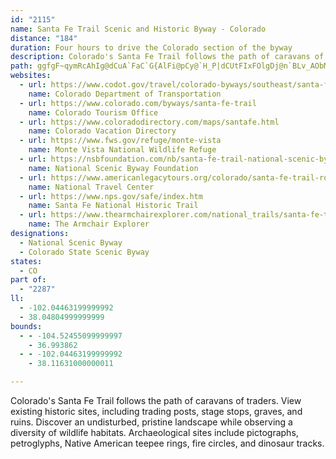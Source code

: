 ```yaml
---
id: "2115"
name: Santa Fe Trail Scenic and Historic Byway - Colorado
distance: "184"
duration: Four hours to drive the Colorado section of the byway
description: Colorado's Santa Fe Trail follows the path of caravans of traders. View existing historic sites, including trading posts, stage stops, graves, and ruins. Discover an undisturbed, pristine landscape while observing a diversity of wildlife habitats. Archaeological sites include pictographs, petroglyphs, Native American teepee rings, fire circles, and dinosaur tracks.
path: ggfgF~qymRcAhIg@dCuA`FaC`G{AlFi@pCy@`H_P|dCUtFIxFOlgDj@n`BLv_AObMSlu@KfDy@|L{H~hA{HrjAKlEJhbE[~c@?fjADjFfEbu@bFht@jKdbBbAtEx@xBdAdBlDdEhA|Bh@hBn@fEDhCAbCsH|~@kBxQeArFiB`GeZfz@y@`D_@xB_CtPyOnmAwFxl@OnDU|c@i@|GmE|ZUvCIlFTxaAbAv`BHzo@ClBUxDs@lEm@tBqBvEeqAd|BiBrDyA~EcBzKcg@tzDq[pbCo@tFm@rLQtI{D~kAUlHI`K}@`zFFnr@O|vASz_Ai@na@OpoAB|FbGvkDz@rk@l@dXR~CxAzLl@lChFfQd@tBd@pCVzBFrCNda@Gle@HtYt@da@{o@tBwAMeYkGqDa@yb@`@{OAeXLeARqAp@_BzAa@x@_AvCShCNbDfFvi@fHxy@tC~Y\xE^zLE`ZRdOjRxgGBdCCfCe@|FgAnFo@lBu@lBsP`\_BvDoBlHm@|CsEf_@wE~\YfIRjFRtB^pBvFjUn@xET`DBrFC|y@TbTHb@Ej]DxVOvQm@~`@Glq@NriACby@Xbx@Xb_Fn@rqBiB`wBHjlBHz\NhlC@`dBLjc@zA|b@r@p`B?jb@Uh}Cd@bgGBbiFt@psBHvFj@|NlAnPvBfRnf@z{CbB|ItArH`XlnAALJdA|BfMnSt`AbQhw@r^f_Bl@tDXxBTzDH~F?|r@_@jkBTlb@N~Cx@fH`ClMhEdS~A~BrAdA~Bx@zCRnAApMsB`Fe@jJN^OzKThRExWNrT?h@L^ZHTDb@?hCO|qABfHPtCV|AdAxCr@rAz@lAlBzAlFvChA~@rA`BdAvBb@rAZ~AVnCAzEuFb`@S~BAfDzC|`BrBd}@tEhfCnH|sDp@`L^xD`QrpAzjAvjGvG|\vL`k@vEjVlWrnAbb@`pBnBxH~CzJjGpMZhArBrDxNxYlCrEnApAdIzFtf@x[hDlCzA~A~B`DrAbCfH|N`^hu@fUde@hCtGrAzEhIp\zGvYli@fwBbPtn@jAfHRjBT~EbBr|@IfCc@~CyHj`@[nBMbB?tAZxJGda@Pb~Ab@~BZz@vAlBXe@XObDe@pMCBnRIvSXP~FdDnKtGjAv@`CzBnc@xk@rHvIxtBjsB~RjR|GdHdJzKxU~\`oA~iBpVv]`bBjbCpLnQtjDz|Fl~EptHdsA`sBhu@xeAn|@rtAfNxSpBpCdF`GlgAfiA`Zd[vJxJhqBxtBrwAhyAtNnOlCfDxkBfqCpNvSzGjJ~A`B`SbQ`aAty@nFzFhDdEpBzCrBzDrDfIdArCvAtEh]~wAfaAxdD|CfJrFtN~gBbeE~S~f@|@dC~@bDr@jDt@fGRxD~Aj|@RtDx@`JhBrLxA`IhAfFx@jChAxCrCbFtCrEpBjCbBfBjCxB|F~Czu@|[nVvK|kAxk@vFzCbC~@vHxBjI`B`oFdcA`FhAxBx@tB`ApDdCrYpYxBlBjFrDzeB`dA|FvDzFtEbElEnGxHdJbM|DxH|CtHd\xeAzThu@rv@|fCfDvJ|AvDnDbHvDpFxPnTxqBthCfFdHpE`I|h@zjA|DxHrEtGz]j`@pZv[p[v[zjBfmBte@xe@|GhHpwA`yAvDtDlB|AjLfH|j@hSv}KfxDvyBnu@dCnAlCjB~BlBd|C`}CdGxEdElC`FdC`EtAzHpB~Cf@nzA`PzHfA`IrBhFpBfE|BbEjCxFzE`GxGpD`FhDdGzGtMvLxTxo@doAzo@fnA~G`NhdCxwEzxAtoCpMtUpjCrpE`AlChTp{@~J~m@bDpN^rCNxBDlEn@hNvCt\dEpWpAbGrBpHnDhJjC~E~B`EbDrElBxB`E`ElHrF`JzE|IxDrG~BvBdA|AlAdUvT|BjC|FfIrFbHnGrH~@~@|CtBzTxLrFfD`OtKjMzJhRxMzLfJnQdVfJvMlEbIdA|C`E`ObPfo@rClHbH~RxEdMvGtBrCdBdJlGlDjB~N|LrD~Bx@RrErBvBp@lEn@tCNdZF~b@EbHF`Gb@~d@`HhBJtH?r[sDtE_@rBE|EEry@~BfK~@`Ft@fJdChXxJvBh@pE\xBKnCYfBe@hAe@rJ{FpToN|D{BhAi@|Bi@~AWhAKrDJ`CX`Bd@rBx@dC`BdH`HbAr@hCtAlCh@|CBxBYxA]hAe@dC{AjFkExCmBfDuAtBq@fEm@dIYnFc@nQsDx@MpCkAdCe@v@ExBE~CFfDXhC`@vDv@dJfBh@HdCj@lA`@vAd@tAn@xAx@pAz@rAdAh@h@dAfAjDdEnBvBnAbAVN\Nr@Vx@PVFfAD`A@`AETCt@Mh@Ix@SdDe@`AKdD?pJR~ELbDAR@rEUtCe@jAWzAe@lCcAlB_Av@g@dAq@jC{BpAsA|DiF~CoEbJgMnJuMpGwIvAeBfEmEfDiDrEmFxFsHxH_Kz@mA\e@dEoFvC{D~@gAd@e@VSn@a@b@YfA]v@QjCWbC]xAa@p@Yj@UbBuApByBzA_BbAw@r@]jA_@fASbCUlBMfAMh@Mz@[nAo@p@e@v@{@h@w@n@kAh@qA\gAZgBhBqLz@aFd@aCn@eD`BsHjC{LXeARo@Xy@|@iBfAcBx@}@|AsAdAo@hAi@`A]bAWNEjh@sMjBUfACbA@jAFxCf@tJpB~EdAfBZ|J|BpFnAjB\nANx@?`ACbAOrA_@j@Ud@YdGsElBeA~@YfAUpAMpAKD@
websites:
  - url: https://www.codot.gov/travel/colorado-byways/southeast/santa-fe-trail
    name: Colorado Department of Transportation
  - url: https://www.colorado.com/byways/santa-fe-trail
    name: Colorado Tourism Office
  - url: https://www.coloradodirectory.com/maps/santafe.html
    name: Colorado Vacation Directory
  - url: https://www.fws.gov/refuge/monte-vista
    name: Monte Vista National Wildlife Refuge
  - url: https://nsbfoundation.com/nb/santa-fe-trail-national-scenic-byway/
    name: National Scenic Byway Foundation
  - url: https://www.americanlegacytours.org/colorado/santa-fe-trail-road-trip/
    name: National Travel Center
  - url: https://www.nps.gov/safe/index.htm
    name: Santa Fe National Historic Trail
  - url: https://www.thearmchairexplorer.com/national_trails/santa-fe-trail.php
    name: The Armchair Explorer
designations:
  - National Scenic Byway
  - Colorado State Scenic Byway
states:
  - CO
part of:
  - "2287"
ll:
  - -102.04463199999992
  - 38.04804999999999
bounds:
  - - -104.52455099999997
    - 36.993862
  - - -102.04463199999992
    - 38.11631000000011

---
```


Colorado's Santa Fe Trail follows the path of caravans of traders. View existing historic sites, including trading posts, stage stops, graves, and ruins. Discover an undisturbed, pristine landscape while observing a diversity of wildlife habitats. Archaeological sites include pictographs, petroglyphs, Native American teepee rings, fire circles, and dinosaur tracks.
